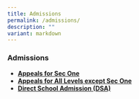 ```yaml
---
title: Admissions
permalink: /admissions/
description: ""
variant: markdown
---
```

### **Admissions**
* **[Appeals for Sec One](https://form.gov.sg/675fd0f9a20e7301c05e695e)**
* **[Appeals for All Levels except Sec One](https://form.gov.sg/#!/5f859d0d1e16e10011670caf)**
* **[Direct School Admission (DSA)](https://go.gov.sg/acsbr-cca)**